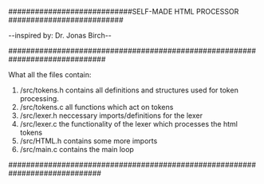 ############################SELF-MADE HTML PROCESSOR ##########################

--inspired by: Dr. Jonas Birch--

##############################################################################

What all the files contain:

1. /src/tokens.h contains all definitions and structures used for token processing.
2. /src/tokens.c all functions which act on tokens
3. /src/lexer.h neccessary imports/definitions for the lexer
4. /src/lexer.c the functionality of the lexer which processes the html tokens
5. /src/HTML.h contains some more imports 
6. /src/main.c contains the main loop

#############################################################################




